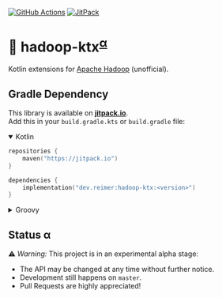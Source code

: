 [![GitHub Actions](https://img.shields.io/github/actions/workflow/status/heinrichreimer/hadoop-ktx/gradle.yml?branch=master&style=flat-square)](https://github.com/heinrichreimer/hadoop-ktx/actions/workflows/gradle.yml)
[![JitPack](https://img.shields.io/jitpack/v/github/heinrichreimer/hadoop-ktx?style=flat-square)](https://jitpack.io/#dev.reimer/hadoop-ktx)

# 💾 hadoop-ktx<sup>[α](#status-α)</sup>

Kotlin extensions for [Apache Hadoop](https://hadoop.apache.org/) (unofficial).

## Gradle Dependency

This library is available on [**jitpack.io**](https://jitpack.io/#dev.reimer/hadoop-ktx).  
Add this in your `build.gradle.kts` or `build.gradle` file:

<details open><summary>Kotlin</summary>

```kotlin
repositories {
    maven("https://jitpack.io")
}

dependencies {
    implementation("dev.reimer:hadoop-ktx:<version>")
}
```

</details>

<details><summary>Groovy</summary>

```groovy
repositories {
    maven { url 'https://jitpack.io' }
}

dependencies {
    implementation 'dev.reimer:hadoop-ktx:<version>'
}
```

</details>

## Status α

⚠️ _Warning:_ This project is in an experimental alpha stage:
- The API may be changed at any time without further notice.
- Development still happens on `master`.
- Pull Requests are highly appreciated!
